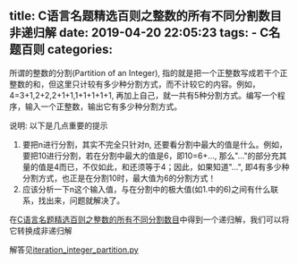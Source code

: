 title: C语言名题精选百则之整数的所有不同分割数目非递归解
date: 2019-04-20 22:05:23
tags:
    - C名题百则
categories:
---
所谓的整数的分割(Partition of an Integer), 指的就是把一个正整数写成若干个正整数的和，但这里只计较有多少种分割方式，而不计较它的内容。例如，4=3+1,2+2,2+1+1,1+1+1+1+1, 再加上自己，就一共有5种分割方式。编写一个程序，输入一个正整数，输出它有多少种分割方式。

说明: 以下是几点重要的提示

1. 要把n进行分割，其实不完全只针对n, 还要看分割中最大的值是什么。例如，要把10进行分割，若在分割中最大的值是6，即10=6+..., 那么"..."的部分充其量的值是4而已，不仅如此，和还须等于4；因此，如果知道"...", 即4有多少种分割方式，也正是在分割10时，最大值为6的分割方式！
2. 应该分析一下n这个输入值，与在分割中的极大值(如1.中的6)之间有什么联系，找出来，问题就解决了。

在[C语言名题精选百则之整数的所有不同分割数目](http://program.dengshilong.org/2019/04/18/C%E8%AF%AD%E8%A8%80%E5%90%8D%E9%A2%98%E7%B2%BE%E9%80%89%E7%99%BE%E5%88%99%E4%B9%8B%E6%95%B4%E6%95%B0%E7%9A%84%E6%89%80%E6%9C%89%E4%B8%8D%E5%90%8C%E5%88%86%E5%89%B2%E6%95%B0%E7%9B%AE/)中得到一个递归解，我们可以将它转换成非递归解

解答见[iteration_integer_partition.py](https://github.com/dengshilong/C100Problem/blob/master/chapter3/iteration_integer_partition.py)
